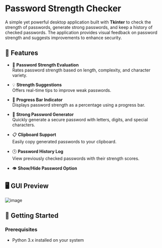 # Password Strength Checker

A simple yet powerful desktop application built with **Tkinter** to check the strength of passwords, generate strong passwords, and keep a history of checked passwords. The application provides visual feedback on password strength and suggests improvements to enhance security.

## 🧰 Features

- 🔐 **Password Strength Evaluation**  
  Rates password strength based on length, complexity, and character variety.

- 💡 **Strength Suggestions**  
  Offers real-time tips to improve weak passwords.

- 🧪 **Progress Bar Indicator**  
  Displays password strength as a percentage using a progress bar.

- 🔁 **Strong Password Generator**  
  Quickly generate a secure password with letters, digits, and special characters.

- 📋 **Clipboard Support**  
  Easily copy generated passwords to your clipboard.

- 🕓 **Password History Log**  
  View previously checked passwords with their strength scores.

- 👁️ **Show/Hide Password Option**

## 🖥️ GUI Preview

![image](https://github.com/user-attachments/assets/5c5ea38c-e9fc-476e-8338-a9b0251d699c)


## 🚀 Getting Started

### Prerequisites

- Python 3.x installed on your system

